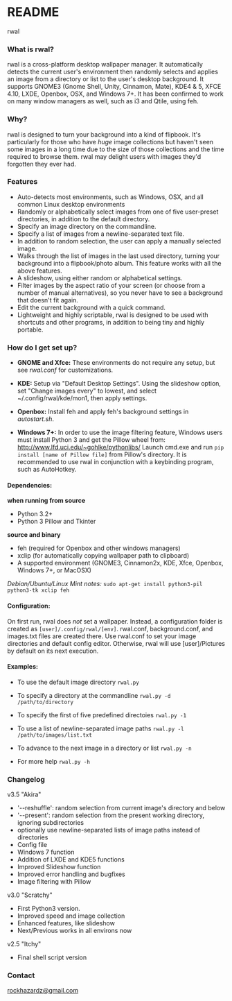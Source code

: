# README #

rwal

### What is rwal? ###

rwal is a cross-platform desktop wallpaper manager. It automatically detects the current user's environment then randomly selects and applies an image from a directory or list to the user's desktop background.  It supports GNOME3 (Gnome Shell, Unity, Cinnamon, Mate), KDE4 & 5, XFCE 4.10, LXDE, Openbox, OSX, and Windows 7+. It has been confirmed to work on many window managers as well, such
as i3 and Qtile, using feh.

### Why?
rwal is designed to turn your background into a kind of flipbook. It's particularly for those who have _huge_ image collections but haven't seen some images in a long time due to the size of those collections and the time required to browse them. rwal may delight users with images they'd forgotten they ever had.

### Features ###

* Auto-detects most environments, such as Windows, OSX, and all common Linux desktop environments
* Randomly or alphabetically select images from one of five user-preset directories, in addition to the default directory.
* Specify an image directory on the commandline.
* Specify a list of images from a newline-separated text file.
* In addition to random selection, the user can apply a manually selected image.
* Walks through the list of images in the last used directory, turning your background into a flipbook/photo album.  This feature works with all the above features.
* A slideshow, using either random or alphabetical settings.
* Filter images by the aspect ratio of your screen (or choose from a number of manual alternatives), so you never have to see a background that doesn't fit again.
* Edit the current background with a quick command.
* Lightweight and highly scriptable, rwal is designed to be used with shortcuts and other programs, in addition to being tiny and highly portable.

### How do I get set up? ###

* __GNOME and Xfce:__
These environments do not require any setup, but see _rwal.conf_ for customizations.

* __KDE:__
Setup via "Default Desktop Settings". Using the slideshow option, set "Change images every" to lowest, and select ~/.config/rwal/kde/mon1, then apply settings.  

* __Openbox:__
Install feh and apply feh's background settings in _autostart.sh_.

* __Windows 7+:__
In order to use the image filtering feature, Windows users must install Python 3 and get the Pillow wheel from:
http://www.lfd.uci.edu/~gohlke/pythonlibs/
Launch cmd.exe and run `pip install [name of Pillow file]` from Pillow's
directory. It is recommended to use rwal in conjunction with a keybinding program,
such as AutoHotkey.

#### Dependencies:

**when running from source**
* Python 3.2+
* Python 3 Pillow and Tkinter

**source and binary**
* feh (required for Openbox and other windows managers)
* xclip (for automatically copying wallpaper path to clipboard)
* A supported environment (GNOME3, Cinnamon2x, KDE, Xfce, Openbox, Windows 7+, or MacOSX)

_Debian/Ubuntu/Linux Mint notes:_
`sudo apt-get install python3-pil python3-tk xclip feh`

#### Configuration:
On first run, rwal does _not_ set a wallpaper. Instead, a configuration folder is created as `[user]/.config/rwal/[env]`.  rwal.conf, background.conf, and images.txt files are created there. Use rwal.conf to set your image directories and default config editor. Otherwise, rwal will use [user]/Pictures by default on its next execution.

#### Examples:
* To use the default image directory
`rwal.py`

* To specify a directory at the commandline
`rwal.py -d /path/to/directory`

* To specify the first of five predefined directoies
`rwal.py -1`

* To use a list of newline-separated image paths
`rwal.py -l /path/to/images/list.txt`

* To advance to the next image in a directory or list
`rwal.py -n`

* For more help
`rwal.py -h`


### Changelog ###

v3.5 "Akira"

* '--reshuffle': random selection from current image's directory and below
* '--present': random selection from the present working directory, ignoring subdirectories
* optionally use newline-separated lists of image paths instead of directories
* Config file
* Windows 7 function
* Addition of LXDE and KDE5 functions
* Improved Slideshow function
* Improved error handling and bugfixes
* Image filtering with Pillow

v3.0 "Scratchy"

* First Python3 version.
* Improved speed and image collection
* Enhanced features, like slideshow
* Next/Previous works in all environs now

v2.5 "Itchy"

* Final shell script version

### Contact ###

rockhazardz@gmail.com

